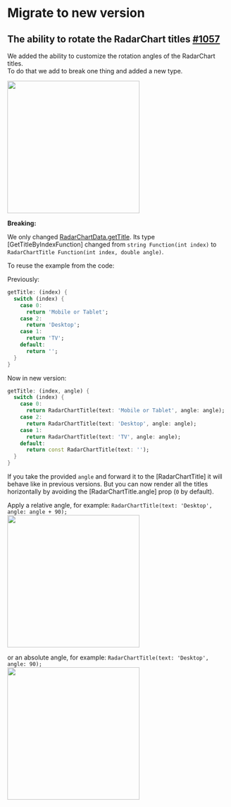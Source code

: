 # Migrate to new version

## The ability to rotate the RadarChart titles [#1057](https://github.com/imaNNeo/fl_chart/issues/1057)

We added the ability to customize the rotation angles of the RadarChart titles.  
To do that we add to break one thing and added a new type.

<img src="https://github.com/imaNNeo/fl_chart/raw/master/repo_files/documentations/migration_guides/0.55.0/attachments/radar_chart_sample_1.gif" width="300" >  

**Breaking:**

We only changed [RadarChartData.getTitle](https://github.com/imaNNeo/fl_chart/blob/master/repo_files/documentations/radar_chart.md#RadarChartData).
Its type [GetTitleByIndexFunction] changed from `string Function(int index)` to `RadarChartTitle Function(int index, double angle)`.

To reuse the example from the code:

Previously:
```dart
getTitle: (index) {
  switch (index) {
    case 0:
      return 'Mobile or Tablet';
    case 2:
      return 'Desktop';
    case 1:
      return 'TV';
    default:
      return '';
  }
}
```

Now in new version:

```dart
getTitle: (index, angle) {
  switch (index) {
    case 0:
      return RadarChartTitle(text: 'Mobile or Tablet', angle: angle);
    case 2:
      return RadarChartTitle(text: 'Desktop', angle: angle);
    case 1:
      return RadarChartTitle(text: 'TV', angle: angle);
    default:
      return const RadarChartTitle(text: '');
  }
}
```

If you take the provided `angle` and forward it to the [RadarChartTitle] it will behave like in previous versions.
But you can now render all the titles horizontally by avoiding the [RadarChartTitle.angle] prop (`0` by default).

Apply a relative angle, for example: `RadarChartTitle(text: 'Desktop', angle: angle + 90);`  
<img src="https://github.com/imaNNeo/fl_chart/raw/master/repo_files/documentations/migration_guides/0.55.0/attachments/radar_chart_sample_2.png" width="300" >

or an absolute angle, for example: `RadarChartTitle(text: 'Desktop', angle: 90);`  
<img src="https://github.com/imaNNeo/fl_chart/raw/master/repo_files/documentations/migration_guides/0.55.0/attachments/radar_chart_sample_3.png" width="300" >